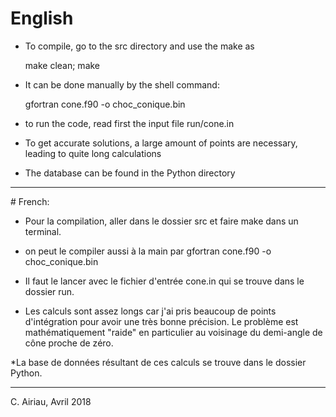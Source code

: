 # English

* To compile, go to the src directory and use the make as 
    
    make clean; make

* It can be done manually by the shell command:
    
    gfortran cone.f90 -o choc_conique.bin

* to run the code, read first the input file run/cone.in

* To get accurate solutions, a large amount of points are necessary, leading to quite long calculations

* The database can be found in the Python directory

---

# French: 

* Pour la compilation, aller dans le dossier src et faire make dans un terminal.

* on peut le compiler aussi à la main par gfortran cone.f90 -o choc_conique.bin

* Il faut le lancer avec le fichier d'entrée cone.in qui se trouve dans le dossier run.

* Les calculs sont assez longs car j'ai pris beaucoup de points d'intégration pour avoir
une très bonne précision. Le problème est mathématiquement "raide" 
en particulier au voisinage du demi-angle de cône proche de zéro.

*La base de données résultant de ces calculs se trouve dans le dossier Python.


---

C. Airiau, Avril 2018
